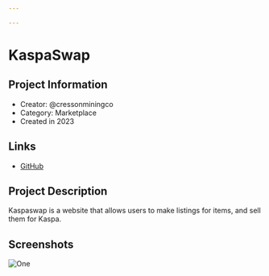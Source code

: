 ```yaml
---

---
```

# KaspaSwap

## Project Information
<!---
Feel free to add/remove fields as you see fit.
--->
- Creator: @cressonminingco
- Category: Marketplace
- Created in 2023
## Links
- [GitHub](https://github.com/Kasplabs/Kaspapay)

## Project Description
Kaspaswap is a website that allows users to make listings for items, and sell them for Kaspa.

## Screenshots
![One](https://media.discordapp.net/attachments/1138764714747363369/1143235987787481260/image.png)
